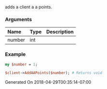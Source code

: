 adds a client a a points.
### Arguments
**Name**|**Type**|**Description**
:---|:---|:---
number|int|

### Example

```perl
my $number = 1;

$client->AddAAPoints($number); # Returns void
```


Generated On 2018-04-29T00:35:14-07:00